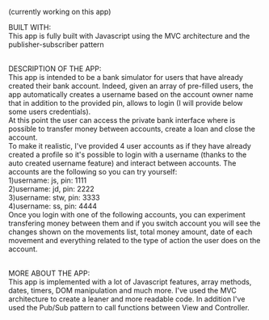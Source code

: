 (currently working on this app)

BUILT WITH: <br>
This app is fully built with Javascript using the MVC architecture and the publisher-subscriber pattern <br> <br>

DESCRIPTION OF THE APP: <br>
This app is intended to be a bank simulator for users that have already created their bank account. Indeed, given an array of pre-filled users, the app automatically creates a username based on the account owner name that in addition to the provided pin, allows to login (I will provide below some users credentials). <br>
At this point the user can access the private bank interface where is possible to transfer money between accounts, create a loan and close the account. <br>
To make it realistic, I've provided 4 user accounts as if they have already created a profile so it's possible to login with a username (thanks to the auto created username feature) and interact between accounts. The accounts are the following so you can try yourself: <br>
1)username: js, pin: 1111 <br>
2)username: jd, pin: 2222 <br>
3)username: stw, pin: 3333 <br>
4)username: ss, pin: 4444 <br>
Once you login with one of the following accounts, you can experiment transfering money between them and if you switch account you will see the changes shown on the movements list, total money amount, date of each movement and everything related to the type of action the user does on the account. <br> <br>

MORE ABOUT THE APP: <br>
This app is implemented with a lot of Javascript features, array methods, dates, timers, DOM manipulation and much more. I've used the MVC architecture to create a leaner and more readable code. In addition I've used the Pub/Sub pattern to call functions between View and Controller.
